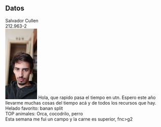 ## **Datos**  
Salvador Cullen  
212.963-2  
<img src="Images/20230421_155102.jpg" alt="Toto" width="100" height="">
Hola, que rapido pasa el tiempo en utn. Espero este año llevarme muchas cosas del tiempo acá y de todos los recursos que hay.  
Helado favorito: banan split  
TOP animales: Orca, cocodrilo, perro  
Esta semana me fui un campo y la carne es superior, fnc>g2


